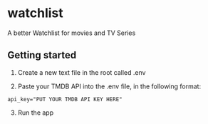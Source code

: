 # watchlist

A better Watchlist for movies and TV Series


## Getting started

1. Create a new text file in the root called .env

2. Paste your TMDB API into the .env file, in the following format:
```dotenv
api_key="PUT YOUR TMDB API KEY HERE"
```

3. Run the app